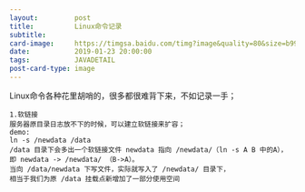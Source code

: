 ```yaml
---
layout:         post
title:          Linux命令记录
subtitle:       
card-image:     https://timgsa.baidu.com/timg?image&quality=80&size=b9999_10000&sec=1548849702&di=0b6819ff4b692a99ddbff6c67ff93fd0&imgtype=jpg&er=1&src=http%3A%2F%2Fi0.hdslb.com%2Fbfs%2Farticle%2Fb80235f48b847b608cdd2468eaac95e34008b68f.jpg
date:           2019-01-23 20:00:00
tags:           JAVADETAIL
post-card-type: image
---
```


Linux命令各种花里胡哨的，很多都很难背下来，不如记录一手；

    1.软链接
    服务器原目录日志放不下的时候，可以建立软链接来扩容；
    demo:
    ln -s /newdata /data
    /data 目录下会多出一个软链接文件 newdata 指向 /newdata/（ln -s A B 中的A），
    即 newdata -> /newdata/ （B->A）。
    当向 /data/newdata 下写文件，实际就写入了 /newdata/ 目录下，
    相当于我们为原 /data 挂载点新增加了一部分使用空间
